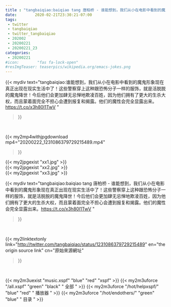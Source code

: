 ```yaml
---
title : "tangbaiqiao:baiqiao tang 唐柏桥 - 谁能想到，我们从小在电影中看到的魔鬼形象现在真正出现在现实生活中了！这些警察穿上这种跟恐怖分子一样的服饰，就是活脱脱的魔鬼降世！今后他们会更加肆无忌惮地欺凌百姓，因为他们拥有了更大的生杀大权，而且蒙着面完全不担心会遭到报复和揭露。他们的魔性会完全显露出来。https://t.co/x3h80l1TwV "
date:        2020-02-21T23:30:21-07:00
tags:
 - twitter
 - tangbaiqiao
 - twitter_tangbaiqiao
 - 202002
 - 20200221
 - 20200221_23
categories:
 - 20200221
#icon:        "fas fa-lock-open"
#resImgTeaser: teaserpics/wikipedia.org/emacs-jokes.png
---
```


{{< mydiv text="tangbaiqiao:谁能想到，我们从小在电影中看到的魔鬼形象现在真正出现在现实生活中了！这些警察穿上这种跟恐怖分子一样的服饰，就是活脱脱的魔鬼降世！今后他们会更加肆无忌惮地欺凌百姓，因为他们拥有了更大的生杀大权，而且蒙着面完全不担心会遭到报复和揭露。他们的魔性会完全显露出来。https://t.co/x3h80l1TwV "
>}}
<br>


{{< my2mp4withjpgdownload mp4="20200222_1231086379729215489.mp4"
>}}

{{< my2jpgexist "xx1.jpg" >}}<br>
{{< my2jpgexist "xx2.jpg" >}}<br>
{{< my2jpgexist "xx3.jpg" >}}<br>



{{< mydiv text="tangbaiqiao:baiqiao tang 唐柏桥 - 谁能想到，我们从小在电影中看到的魔鬼形象现在真正出现在现实生活中了！这些警察穿上这种跟恐怖分子一样的服饰，就是活脱脱的魔鬼降世！今后他们会更加肆无忌惮地欺凌百姓，因为他们拥有了更大的生杀大权，而且蒙着面完全不担心会遭到报复和揭露。他们的魔性会完全显露出来。https://t.co/x3h80l1TwV "
>}}
<br>

{{< my2linktextonly link="http://twitter.com/tangbaiqiao/status/1231086379729215489"
en="the origin source link" cn="原始來源網址"
>}}


<br>

{{< my2m3uexist "music.xspf"        "blue"   "red"    "xspf" >}} {{< my2m3uforce "/all.xspf"         "green"  "black"  " 全部 " >}} {{< my2m3uforce "/hot/helpxspf/"    "blue"   "red"    " 播放器 " >}} {{< my2m3uforce "/hot/endothers/"   "green"  "blue"   " 目录 " >}} 
